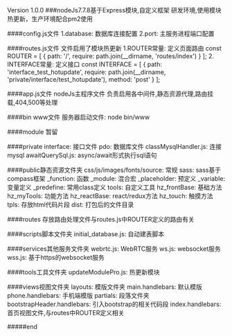 Version 1.0.0
###nodeJs7.7.8基于Express模块,自定义框架
	研发环境,使用模块热更新，生产环境配合pm2使用

####config.js文件
	1.database: 数据库连接配置
	2.port: 主服务进程端口配置
	
####routes.js文件
	文件启用了模块热更新
	1.ROUTER常量: 定义页面路由
		const ROUTER = [
			{
				path: '/',
				require: path.join(__dirname, 'routes/index')
			}
		];
	2. INTERFACE常量: 定义接口
		const INTERFACE = [
			{
				path: 'interface_test_hotupdate',
				require: path.join(__dirname, 'private/interface/test_hotupdate'),
				method: 'post'
			}
		];

####app.js文件
	nodeJs主程序文件
	负责启用各中间件,静态资源代理,路由挂载,404,500等处理

####bin
	www文件
		服务器启动文件: node bin/www
		
####module
	暂留

####private
	interface: 接口文件
	pdo: 数据库文件
		classMysqlHandler.js: 连接mysql
		awaitQuerySql.js: async/await形式执行sql语句

####public静态资源文件夹
	css/js/images/fonts/source: 常规
	sass: sass基于compass框架
		_function: 函数
		_module: 混合宏
		_placeholder: 预定义
		_variable: 变量定义
		_predefine: 常用class定义
	tools: 自定义工具
		hz_frontBase: 基础方法		
		hz_myTools:	功能方法
		hz_reactBase: react/redux方法
		hz_touch: 触摸方法
	tpls: 存放html代码片段
	dist: 打包后的文件目录
	
####routes
	存放路由处理文件与routes.js中ROUTER定义的路由有关

####scripts脚本文件夹
	initial_database.js: 自动建表脚本
	
####services其他服务文件夹
	webrtc.js: WebRTC服务
	ws.js: websocket服务
	wss.js: 基于https的websocket服务

####tools工具文件夹
	updateModulePro.js: 热更新模块

####views视图文件夹
	layouts: 模版文件夹
		main.handlebars: 默认模版
		phone.handlebars: 手机端模版
	partials: 段落文件夹
		bootstrapHeader.handlebars: 引入bootstrap的相关代码段
	index.handlebars: 首页视图文件,与routes中ROUTER定义相关
		
	
#####end
	


